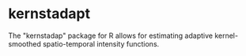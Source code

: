 # kernstadapt
The "kernstadap" package for R allows for estimating adaptive kernel-smoothed spatio-temporal intensity functions.
